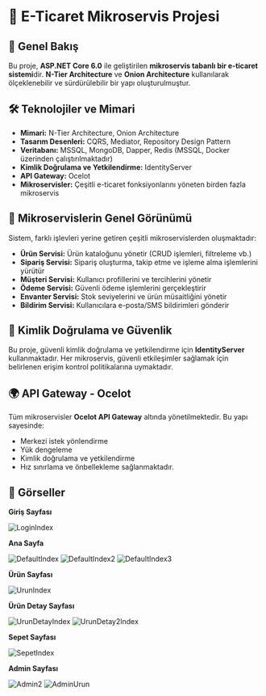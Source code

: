 # 🌟 E-Ticaret Mikroservis Projesi

## 📌 Genel Bakış
Bu proje, **ASP.NET Core 6.0** ile geliştirilen **mikroservis tabanlı bir e-ticaret sistemi**dir. **N-Tier Architecture** ve **Onion Architecture** kullanılarak ölçeklenebilir ve sürdürülebilir bir yapı oluşturulmuştur.

## 🛠️ Teknolojiler ve Mimari
- **Mimari:** N-Tier Architecture, Onion Architecture
- **Tasarım Desenleri:** CQRS, Mediator, Repository Design Pattern
- **Veritabanı:** MSSQL, MongoDB, Dapper, Redis (MSSQL, Docker üzerinden çalıştırılmaktadır)
- **Kimlik Doğrulama ve Yetkilendirme:** IdentityServer
- **API Gateway:** Ocelot
- **Mikroservisler:** Çeşitli e-ticaret fonksiyonlarını yöneten birden fazla mikroservis

## 📂 Mikroservislerin Genel Görünümü
Sistem, farklı işlevleri yerine getiren çeşitli mikroservislerden oluşmaktadır:

- **Ürün Servisi:** Ürün kataloğunu yönetir (CRUD işlemleri, filtreleme vb.)
- **Sipariş Servisi:** Sipariş oluşturma, takip etme ve işleme alma işlemlerini yürütür
- **Müşteri Servisi:** Kullanıcı profillerini ve tercihlerini yönetir
- **Ödeme Servisi:** Güvenli ödeme işlemlerini gerçekleştirir
- **Envanter Servisi:** Stok seviyelerini ve ürün müsaitliğini yönetir
- **Bildirim Servisi:** Kullanıcılara e-posta/SMS bildirimleri gönderir

## 🔐 Kimlik Doğrulama ve Güvenlik
Bu proje, güvenli kimlik doğrulama ve yetkilendirme için **IdentityServer** kullanmaktadır. Her mikroservis, güvenli etkileşimler sağlamak için belirlenen erişim kontrol politikalarına uymaktadır.

## 🌍 API Gateway - Ocelot
Tüm mikroservisler **Ocelot API Gateway** altında yönetilmektedir. Bu yapı sayesinde:
- Merkezi istek yönlendirme
- Yük dengeleme
- Kimlik doğrulama ve yetkilendirme
- Hız sınırlama ve önbellekleme sağlanmaktadır.


## 📂 Görseller


 **Giriş Sayfası**
  
 ![LoginIndex](https://github.com/user-attachments/assets/9a93b8bb-ab16-4922-bdfe-936ed2825e5e)


 **Ana Sayfa**
  
 ![DefaultIndex](https://github.com/user-attachments/assets/9c0fa24d-7c8e-4b95-84e5-c5328abc6c94)
 ![DefaultIndex2](https://github.com/user-attachments/assets/be8c2a68-5cc8-4189-9935-ec671db71621)
 ![DefaultIndex3](https://github.com/user-attachments/assets/7fa21b73-13ac-4805-b50e-16606086e564)


 **Ürün Sayfası**
  
 ![UrunIndex](https://github.com/user-attachments/assets/cf0719f9-9531-449a-9687-96ee61cd748e)


 **Ürün Detay Sayfası**
  
 ![UrunDetayIndex](https://github.com/user-attachments/assets/db3642b2-06f4-449e-8748-2a8e0876356b)
 ![UrunDetay2Index](https://github.com/user-attachments/assets/05caca86-6bd2-44ad-bfbf-0cbbbc0735e9)


 **Sepet Sayfası**
  
 ![SepetIndex](https://github.com/user-attachments/assets/ebc7ca56-0e41-49ff-972a-c5ca0b1a2213)


 **Admin Sayfası**

 ![Admin2](https://github.com/user-attachments/assets/e8e6847c-9ce3-4171-aa31-03640ebcf699)
 ![AdminUrun](https://github.com/user-attachments/assets/f632d546-bd6c-4925-8c87-1792666a5fcd)
  
